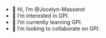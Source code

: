 - 👋 Hi, I’m @Jocelyn-Masserot
- 👀 I’m interested in GPI.
- 🌱 I’m currently learning GPI.
- 💞️ I’m looking to collaborate on GPI.

<!---
Jocelyn-Masserot/Jocelyn-Masserot is a ✨ special ✨ repository because its `README.md` (this file) appears on your GitHub profile.
You can click the Preview link to take a look at your changes.
--->
